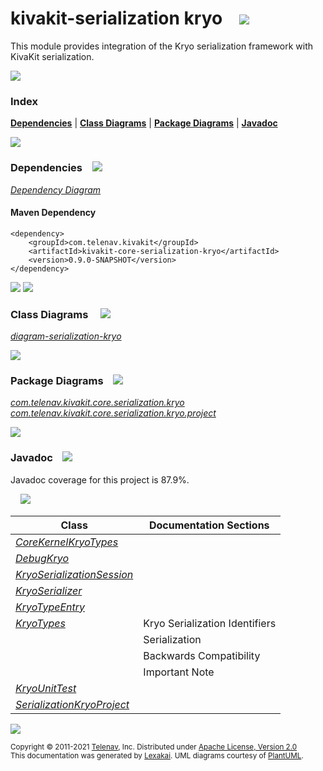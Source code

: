 # kivakit-serialization kryo &nbsp;&nbsp; <img src="https://www.lexakai.org/images/ice-48.png" srcset="https://www.lexakai.org/images/ice-48-2x.png 2x"></img>

This module provides integration of the Kryo serialization framework with KivaKit serialization.

<img src="https://www.kivakit.org/images/horizontal-line-512.png" srcset="https://www.kivakit.org/images/horizontal-line-512@2x.png 2x"/>

### Index



[**Dependencies**](#dependencies) | [**Class Diagrams**](#class-diagrams) | [**Package Diagrams**](#package-diagrams) | [**Javadoc**](#javadoc)

<img src="https://www.kivakit.org/images/horizontal-line-512.png" srcset="https://www.kivakit.org/images/horizontal-line-512@2x.png 2x"/>

### Dependencies <a name="dependencies"></a> &nbsp;&nbsp; <img src="https://www.lexakai.org/images/dependencies-32.png" srcset="https://www.lexakai.org/images/dependencies-32-2x.png 2x"></img>

[*Dependency Diagram*](https://www.kivakit.org/lexakai/kivakit/kivakit-core/serialization/kryo/documentation/diagrams/dependencies.svg)

#### Maven Dependency

    <dependency>
        <groupId>com.telenav.kivakit</groupId>
        <artifactId>kivakit-core-serialization-kryo</artifactId>
        <version>0.9.0-SNAPSHOT</version>
    </dependency>


<img src="https://www.kivakit.org/images/short-horizontal-line-128.png" srcset="https://www.kivakit.org/images/short-horizontal-line-128@2x.png 2x"/>

[//]: # (start-user-text)



[//]: # (end-user-text)

<img src="https://www.kivakit.org/images/short-horizontal-line-128.png" srcset="https://www.kivakit.org/images/short-horizontal-line-128@2x.png 2x"/>

### Class Diagrams <a name="class-diagrams"></a> &nbsp; &nbsp; <img src="https://www.lexakai.org/images/diagram-32.png" srcset="https://www.lexakai.org/images/diagram-32-2x.png 2x"></img>

[*diagram-serialization-kryo*](https://www.kivakit.org/lexakai/kivakit/kivakit-core/serialization/kryo/documentation/diagrams/diagram-serialization-kryo.svg)

<img src="https://www.kivakit.org/images/short-horizontal-line-128.png" srcset="https://www.kivakit.org/images/short-horizontal-line-128@2x.png 2x"/>

### Package Diagrams <a name="package-diagrams"></a> &nbsp;&nbsp; <img src="https://www.lexakai.org/images/box-32.png" srcset="https://www.lexakai.org/images/box-32-2x.png 2x"></img>

[*com.telenav.kivakit.core.serialization.kryo*](https://www.kivakit.org/lexakai/kivakit/kivakit-core/serialization/kryo/documentation/diagrams/com.telenav.kivakit.core.serialization.kryo.svg)  
[*com.telenav.kivakit.core.serialization.kryo.project*](https://www.kivakit.org/lexakai/kivakit/kivakit-core/serialization/kryo/documentation/diagrams/com.telenav.kivakit.core.serialization.kryo.project.svg)

<img src="https://www.kivakit.org/images/short-horizontal-line-128.png" srcset="https://www.kivakit.org/images/short-horizontal-line-128@2x.png 2x"/>

### Javadoc <a name="javadoc"></a> &nbsp;&nbsp; <img src="https://www.lexakai.org/images/books-32.png" srcset="https://www.lexakai.org/images/books-32-2x.png 2x"></img>

Javadoc coverage for this project is 87.9%.  
  
&nbsp; &nbsp;  ![](https://www.kivakit.org/images/meter-90-12.png)



| Class | Documentation Sections |
|---|---|
| [*CoreKernelKryoTypes*](https://www.kivakit.org/javadoc/kivakit/kivakit.core.serialization.kryo/com/telenav/kivakit/core/serialization/kryo/CoreKernelKryoTypes.html) |  |  
| [*DebugKryo*](https://www.kivakit.org/javadoc/kivakit/kivakit.core.serialization.kryo/com/telenav/kivakit/core/serialization/kryo/DebugKryo.html) |  |  
| [*KryoSerializationSession*](https://www.kivakit.org/javadoc/kivakit/kivakit.core.serialization.kryo/com/telenav/kivakit/core/serialization/kryo/KryoSerializationSession.html) |  |  
| [*KryoSerializer*](https://www.kivakit.org/javadoc/kivakit/kivakit.core.serialization.kryo/com/telenav/kivakit/core/serialization/kryo/KryoSerializer.html) |  |  
| [*KryoTypeEntry*](https://www.kivakit.org/javadoc/kivakit/kivakit.core.serialization.kryo/com/telenav/kivakit/core/serialization/kryo/KryoTypeEntry.html) |  |  
| [*KryoTypes*](https://www.kivakit.org/javadoc/kivakit/kivakit.core.serialization.kryo/com/telenav/kivakit/core/serialization/kryo/KryoTypes.html) | Kryo Serialization Identifiers |  
| | Serialization |  
| | Backwards Compatibility |  
| | Important Note |  
| [*KryoUnitTest*](https://www.kivakit.org/javadoc/kivakit/kivakit.core.serialization.kryo/com/telenav/kivakit/core/serialization/kryo/KryoUnitTest.html) |  |  
| [*SerializationKryoProject*](https://www.kivakit.org/javadoc/kivakit/kivakit.core.serialization.kryo/com/telenav/kivakit/core/serialization/kryo/project/SerializationKryoProject.html) |  |  

[//]: # (start-user-text)



[//]: # (end-user-text)

<img src="https://www.kivakit.org/images/horizontal-line-512.png" srcset="https://www.kivakit.org/images/horizontal-line-512@2x.png 2x"/>

<sub>Copyright &#169; 2011-2021 [Telenav](http://telenav.com), Inc. Distributed under [Apache License, Version 2.0](LICENSE)</sub>  
<sub>This documentation was generated by [Lexakai](https://github.com/Telenav/lexakai). UML diagrams courtesy
of [PlantUML](http://plantuml.com).</sub>


